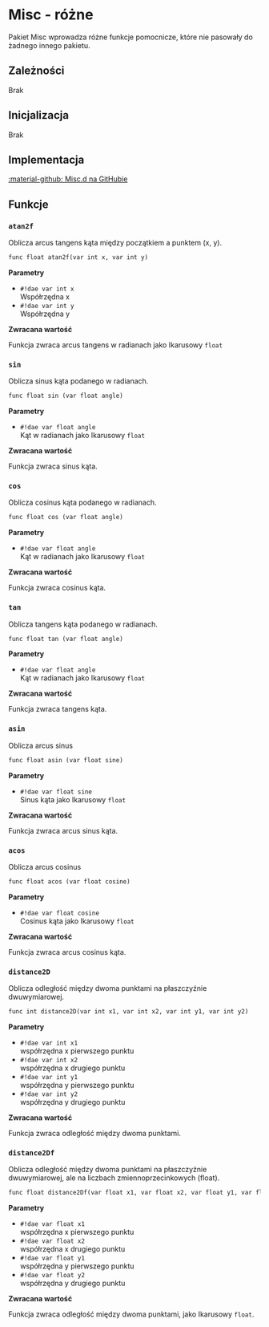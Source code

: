 # Misc - różne
Pakiet Misc wprowadza różne funkcje pomocnicze, które nie pasowały do żadnego innego pakietu.

## Zależności  
Brak

## Inicjalizacja
Brak

## Implementacja
[:material-github: Misc.d na GitHubie](https://github.com/Lehona/LeGo/blob/dev/Misc.d)

## Funkcje

### `atan2f`
Oblicza arcus tangens kąta między początkiem a punktem (x, y).
```dae
func float atan2f(var int x, var int y)
```
**Parametry**

- `#!dae var int x`  
    Współrzędna x
- `#!dae var int y`  
    Współrzędna y

**Zwracana wartość**

Funkcja zwraca arcus tangens w radianach jako Ikarusowy `float`

### `sin`
Oblicza sinus kąta podanego w radianach.
```dae
func float sin (var float angle)
```
**Parametry**

- `#!dae var float angle`  
    Kąt w radianach jako Ikarusowy `float`

**Zwracana wartość**

Funkcja zwraca sinus kąta.

### `cos`
Oblicza cosinus kąta podanego w radianach.
```dae
func float cos (var float angle)
```
**Parametry**

- `#!dae var float angle`  
    Kąt w radianach jako Ikarusowy `float`

**Zwracana wartość**

Funkcja zwraca cosinus kąta.


### `tan`
Oblicza tangens kąta podanego w radianach.
```dae
func float tan (var float angle)
```
**Parametry**

- `#!dae var float angle`  
    Kąt w radianach jako Ikarusowy `float`

**Zwracana wartość**

Funkcja zwraca tangens kąta.

### `asin`
Oblicza arcus sinus
```dae
func float asin (var float sine)
```
**Parametry**

- `#!dae var float sine`  
    Sinus kąta jako Ikarusowy `float`

**Zwracana wartość**

Funkcja zwraca arcus sinus kąta.

### `acos`
Oblicza arcus cosinus
```dae
func float acos (var float cosine)
```
**Parametry**

- `#!dae var float cosine`  
    Cosinus kąta jako Ikarusowy `float`

**Zwracana wartość**

Funkcja zwraca arcus cosinus kąta.


### `distance2D`
Oblicza odległość między dwoma punktami na płaszczyźnie dwuwymiarowej.
```dae
func int distance2D(var int x1, var int x2, var int y1, var int y2)
```
**Parametry**

- `#!dae var int x1`  
    współrzędna x pierwszego punktu
- `#!dae var int x2`  
    współrzędna x drugiego punktu
- `#!dae var int y1`  
    współrzędna y pierwszego punktu
- `#!dae var int y2`  
    współrzędna y drugiego punktu

**Zwracana wartość**

Funkcja zwraca odległość między dwoma punktami.


### `distance2Df`
Oblicza odległość między dwoma punktami na płaszczyźnie dwuwymiarowej, ale na liczbach zmiennoprzecinkowych (float).
```dae
func float distance2Df(var float x1, var float x2, var float y1, var float y2)
```
**Parametry**

- `#!dae var float x1`  
    współrzędna x pierwszego punktu
- `#!dae var float x2`  
    współrzędna x drugiego punktu
- `#!dae var float y1`  
    współrzędna y pierwszego punktu
- `#!dae var float y2`  
    współrzędna y drugiego punktu

**Zwracana wartość**

Funkcja zwraca odległość między dwoma punktami, jako Ikarusowy `float`.

